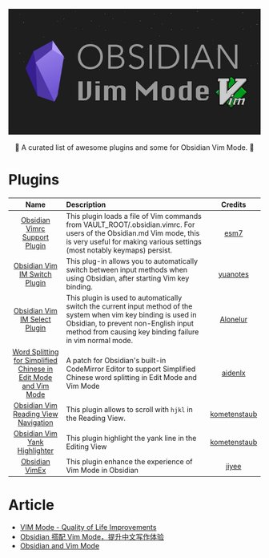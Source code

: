 <div align="center">

![](assets/banner.jpeg)

🎁 A curated list of awesome plugins and some for Obsidian Vim Mode. 🎉

</div>

# Plugins

| Name | Description | Credits |
| :--: | :---------- | :------: |
| [Obsidian Vimrc Support Plugin](https://github.com/esm7/obsidian-vimrc-support) | This plugin loads a file of Vim commands from VAULT_ROOT/.obsidian.vimrc. For users of the Obsidian.md Vim mode, this is very useful for making various settings (most notably keymaps) persist. | [esm7](https://github.com/esm7) |
| [Obsidian Vim IM Switch Plugin](https://github.com/yuanotes/obsidian-vim-im-switch-plugin) | This plug-in allows you to automatically switch between input methods when using Obsidian, after starting Vim key binding. | [yuanotes](https://github.com/yuanotes) |
| [Obsidian Vim IM Select Plugin](https://github.com/ALONELUR/vim-im-select-obsidian) | This plugin is used to automatically switch the current input method of the system when vim key binding is used in Obsidian, to prevent non-English input method from causing key binding failure in vim normal mode. | [Alonelur](https://github.com/ALONELUR) |
| [Word Splitting for Simplified Chinese in Edit Mode and Vim Mode](https://github.com/aidenlx/cm-chs-patch) | A patch for Obsidian's built-in CodeMirror Editor to support Simplified Chinese word splitting in Edit Mode and Vim Mode | [aidenlx](https://github.com/aidenlx) |
| [Obsidian Vim Reading View Navigation](https://github.com/kometenstaub/obsidian-vim-reading-view-navigation) | This plugin allows to scroll with `hjkl` in the Reading View. | [kometenstaub](https://github.com/kometenstaub) |
| [Obsidian Vim Yank Highlighter](https://github.com/kometenstaub/obsidian-vim-yank-highlight) | This plugin highlight the yank line in the Editing View | [kometenstaub](https://github.com/kometenstaub) |
| [Obsidian VimEx](https://github.com/jiyee/obsidian-vimex) | This plugin enhance the experience of Vim Mode in Obsidian | [jiyee](https://github.com/jiyee) |

# Article

- [VIM Mode - Quality of Life Improvements](https://forum.obsidian.md/t/vim-mode-quality-of-life-improvements/429)
- [Obsidian 搭配 Vim Mode，提升中文写作体验](https://sspai.com/post/78030)
- [Obsidian and Vim Mode](https://jamierubin.net/2021/03/23/obsidian-and-vim-mode/)

